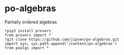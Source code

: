 # po-algebras
 Partially ordered algebras

```
!pip3 install provers
from provers import *
!git clone https://github.com/jipsen/po-algebras.git
import sys; sys.path.append('/content/po-algebras')
from poalgs import *
```
